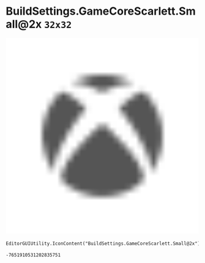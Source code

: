# BuildSettings.GameCoreScarlett.Small@2x `32x32`
<img src="/img/BuildSettings.GameCoreScarlett.Small@2x.png" width=512 height=512>

``` CSharp
EditorGUIUtility.IconContent("BuildSettings.GameCoreScarlett.Small@2x")
```
```
-7651910531202835751
```
